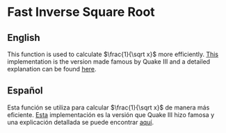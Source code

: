 # Fast Inverse Square Root

## English
This function is used to calculate $\frac{1}{\sqrt x}$ more efficiently. [This](https://en.wikipedia.org/wiki/Fast_inverse_square_root) implementation is the version made famous by Quake III and a detailed explanation can be found [here](https://betterexplained.com/articles/understanding-quakes-fast-inverse-square-root/).

## Español
Esta función se utiliza para calcular $\frac{1}{\sqrt x}$ de manera más eficiente. [Esta](https://en.wikipedia.org/wiki/Fast_inverse_square_root) implementación es la versión que Quake III hizo famosa y una explicación detallada se puede encontrar [aquí](https://betterexplained.com/articles/understanding-quakes-fast-inverse-square-root/).
